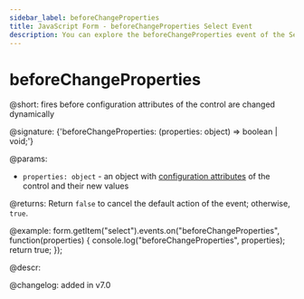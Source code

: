 ```yaml
---
sidebar_label: beforeChangeProperties
title: JavaScript Form - beforeChangeProperties Select Event 
description: You can explore the beforeChangeProperties event of the Select control of Form in the documentation of the DHTMLX JavaScript UI library. Browse developer guides and API reference, try out code examples and live demos, and download a free 30-day evaluation version of DHTMLX Suite.
---
```


# beforeChangeProperties

@short: fires before configuration attributes of the control are changed dynamically

@signature: {'beforeChangeProperties: (properties: object) => boolean | void;'}

@params:
- `properties: object` - an object with [configuration attributes](form/api/select/select_setoptions_method.md) of the control and their new values

@returns:
Return `false` to cancel the default action of the event; otherwise, `true`.

@example:
form.getItem("select").events.on("beforeChangeProperties", function(properties) {
    console.log("beforeChangeProperties", properties);
    return true;
});

@descr:

@changelog: added in v7.0

[comment]: # (@relatedapi: form/api/select/select_setproperties_method.md)
